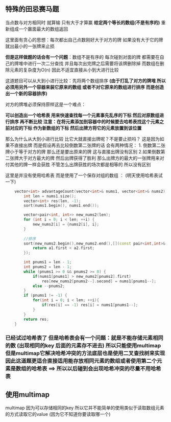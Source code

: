 

## 特殊的田忌赛马题

当点数与对方相同时  就算输  只有大于才算赢   **给定两个等长的数组(不是有序的)**  重新组成一个赢面最大的数组返回

这里面有贪心的思想：每次都出自己点数刚好大于对方的牌   如果没有大于它的牌  就出最小的一张牌来止损

**但是这样做题的话会有一个问题**：数组不是有序的   每次碰到对面的牌  都需要在自己的牌堆中进行一次二分查找   并且每次出完牌之后需要将该牌删除掉   而数组在删除元素的复杂度为O(n)   因此不适宜直接从小到大进行比较

这道题目可以从大到小进行比较：先将两个数组排序 **(由于打乱了对方的牌堆  所以必须用另外一个容器来装它原来的数组  或者不对它原来的数组进行排序 而是创造出一个新的容器排序)** 

对方的牌堆必须保持原样这是一个难点：

**可以创造出一个哈希表   用来快速查找每一个元素事先乱序的下标   然后对原数组进行排序  再不断比较   注意：在将元素添加到容器中的时候要去哈希表找这个元素之前对应的下标  作为新数组的下标  然后出牌方将它的元素放置到该位置**

那么为什么从大到小进行比较 比它大就直接出牌呢？不是要止损吗？  这是因为如果不直接出牌  而是假设再去比较倒数第二张牌的话 会有两种情况： 1. 倒数第二张牌小于等于对方的牌  那么还是要出原来的牌  这与直接出牌没有区别   2.如果倒数第二张牌大于对方最大的牌  然后出牌获得了胜利  那么出牌方的最大的一张牌用来对付其他的牌一样会获胜   不管怎么出牌获胜的场次都是相等的  所以没有区别



这里是并没有使用哈希表  而是使用了一个保存对组的数组 ：  (明天使用哈希表试一下)

```c++
    vector<int> advantageCount(vector<int>& nums1, vector<int>& nums2) {
        int len = nums1.size();
        vector<int> res(len, -1);
        sort(nums1.begin(), nums1.end());

        vector<pair<int, int>> new_nums2(len);
        for (int i = 0; i < len; ++i) {
            new_nums2[i] = {nums2[i], i};
        }
        
        //排序
        sort(new_nums2.begin(),new_nums2.end(),[](const pair<int,int>& a1,const pair<int,int>& a2){
            return a1.first < a2.first;
        });

        int pnums1 = len - 1;
        int pnums2 = len - 1;
        while (pnums1 >= 0 && pnums2 >= 0) {
            if(nums1[pnums1] > new_nums2[pnums2].first)
                res[new_nums2[pnums2--].second] = nums1[pnums1--];
            else --pnums2;
        }
        if (pnums1 != -1) {
            for(int i = 0; i < len; ++i){
                if(res[i] == -1) res[i] = nums1[pnums1--];
            }
        }
        return res;
    }
```



### 已经试过哈希表了  但是哈希表会有一个问题：就是不能存储元素相同的数  (出现相同的key 后面的元素存不进去)  所以只能使用multimap   但是multimap它解决哈希冲突的方法底层也是使用二叉查找树来实现    因此这道题更适合直接适用能存放相同元素的数组或者使用第二个元素是数组的哈希表  ==>  所以以后碰到会出现哈希冲突的尽量不用哈希表



## 使用multimap

multimap 因为可以存储相同的key   所以它并不能简单的使用类似于读取数组元素的方式读取它的value  (因为它不知道你要读取哪一个)  
